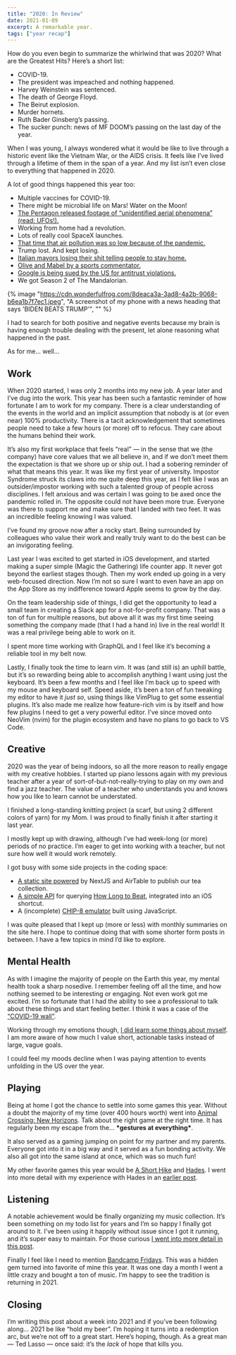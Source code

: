 ```yaml
---
title: "2020: In Review"
date: 2021-01-09
excerpt: A remarkable year.
tags: ["year recap"]
---
```


How do you even begin to summarize the whirlwind that was 2020? What are the Greatest Hits? Here’s a short list:

- COVID-19.
- The president was impeached and nothing happened.
- Harvey Weinstein was sentenced.
- The death of George Floyd.
- The Beirut explosion.
- Murder hornets.
- Ruth Bader Ginsberg’s passing.
- The sucker punch: news of MF DOOM’s passing on the last day of the year.

When I was young, I always wondered what it would be like to live through a historic event like the Vietnam War, or the AIDS crisis. It feels like I’ve lived through a lifetime of them in the span of a year. And my list isn’t even close to everything that happened in 2020.

A lot of good things happened this year too:

- Multiple vaccines for COVID-19.
- There might be microbial life on Mars! Water on the Moon!
- [The Pentagon released footage of “unidentified aerial phenomena” (read: UFOs!).][ufos]
- Working from home had a revolution.
- Lots of really cool SpaceX launches.
- [That time that air pollution was so low because of the pandemic.][pollution]
- Trump lost. And kept losing.
- [Italian mayors losing their shit telling people to stay home.][mayors]
- [Olive and Mabel by a sports commentator.][commentator]
- [Google is being sued by the US for antitrust violations.][antitrust]
- We got Season 2 of The Mandalorian.

{% image "https://cdn.wonderfulfrog.com/8deaca3a-3ad8-4a2b-9068-b6ea1b7f7ec1.jpeg", "A screenshot of my phone with a news heading that says 'BIDEN BEATS TRUMP'", "" %}

I had to search for both positive and negative events because my brain is having enough trouble dealing with the present, let alone reasoning what happened in the past.

As for me... well...

## Work

When 2020 started, I was only 2 months into my new job. A year later and I’ve dug into the work. This year has been such a fantastic reminder of how fortunate I am to work for my company. There is a clear understanding of the events in the world and an implicit assumption that nobody is at (or even near) 100% productivity. There is a tacit acknowledgement that sometimes people need to take a few hours (or more) off to refocus. They care about the humans behind their work.

It’s also my first workplace that feels “real” — in the sense that we (the company) have core values that we all believe in, and if we don’t meet them the expectation is that we shore up or ship out. I had a sobering reminder of what that means this year. It was like my first year of university. Impostor Syndrome struck its claws into me quite deep this year, as I felt like I was an outsider/impostor working with such a talented group of people across disciplines. I felt anxious and was certain I was going to be axed once the pandemic rolled in. The opposite could not have been more true. Everyone was there to support me and make sure that I landed with two feet. It was an incredible feeling knowing I was valued.

I’ve found my groove now after a rocky start. Being surrounded by colleagues who value their work and really truly want to do the best can be an invigorating feeling.

Last year I was excited to get started in iOS development, and started making a super simple (Magic the Gathering) life counter app. It never got beyond the earliest stages though. Then my work ended up going in a very web-focused direction. Now I’m not so sure I want to even have an app on the App Store as my indifference toward Apple seems to grow by the day.

On the team leadership side of things, I did get the opportunity to lead a small team in creating a Slack app for a not-for-profit company. That was a ton of fun for multiple reasons, but above all it was my first time seeing something the company made (that I had a hand in) live in the real world! It was a real privilege being able to work on it.

I spent more time working with GraphQL and I feel like it’s becoming a reliable tool in my belt now.

Lastly, I finally took the time to learn vim. It was (and still is) an uphill battle, but it’s so rewarding being able to accomplish anything I want using just the keyboard. It’s been a few months and I feel like I’m back up to speed with my mouse and keyboard self. Speed aside, it’s been a ton of fun tweaking my editor to have it _just so_, using things like VimPlug to get some essential plugins. It’s also made me realize how feature-rich vim is by itself and how few plugins I need to get a very powerful editor. I’ve since moved onto NeoVim (nvim) for the plugin ecosystem and have no plans to go back to VS Code.

## Creative

2020 was the year of being indoors, so all the more reason to really engage with my creative hobbies. I started up piano lessons again with my previous teacher after a year of sort-of-but-not-really-trying to play on my own and find a jazz teacher. The value of a teacher who understands you and knows how you like to learn cannot be understated.

I finished a long-standing knitting project (a scarf, but using 2 different colors of yarn) for my Mom. I was proud to finally finish it after starting it last year.

I mostly kept up with drawing, although I’ve had week-long (or more) periods of no practice. I’m eager to get into working with a teacher, but not sure how well it would work remotely.

I got busy with some side projects in the coding space:

- [A static site powered][teabase] by NextJS and AirTable to publish our tea collection.
- [A simple API][hltbapi] for querying [How Long to Beat][hltb], integrated into an iOS shortcut.
- A (incomplete) [CHIP-8 emulator][chip8] built using JavaScript.

I was quite pleased that I kept up (more or less) with monthly summaries on the site here. I hope to continue doing that with some shorter form posts in between. I have a few topics in mind I’d like to explore.

## Mental Health

As with I imagine the majority of people on the Earth this year, my mental health took a sharp nosedive. I remember feeling off all the time, and how nothing seemed to be interesting or engaging. Not even work got me excited. I’m so fortunate that I had the ability to see a professional to talk about these things and start feeling better. I think it was a case of the [“COVID-19 wall”][covidwall].

Working through my emotions though, [I did learn some things about myself][octrecently]. I am more aware of how much I value short, actionable tasks instead of large, vague goals.

I could feel my moods decline when I was paying attention to events unfolding in the US over the year.

## Playing

Being at home I got the chance to settle into some games this year. Without a doubt the majority of my time (over 400 hours worth) went into [Animal Crossing: New Horizons][acnh]. Talk about the right game at the right time. It has regularly been my escape from the... **\*gestures at everything\***.

It also served as a gaming jumping on point for my partner and my parents. Everyone got into it in a big way and it served as a fun bonding activity. We also all got into the same island at once, which was so much fun!

My other favorite games this year would be [A Short Hike][ash] and [Hades][hades]. I went into more detail with my experience with Hades in an [earlier post][novrecently].

## Listening

A notable achievement would be finally organizing my music collection. It’s been something on my todo list for years and I’m so happy I finally got around to it. I’ve been using it happily without issue since I got it running, and it’s super easy to maintain. For those curious [I went into more detail in this post][music].

Finally I feel like I need to mention [Bandcamp Fridays][bcf]. This was a hidden gem turned into favorite of mine this year. It was one day a month I went a little crazy and bought a ton of music. I’m happy to see the tradition is returning in 2021.

## Closing

I’m writing this post about a week into 2021 and if you’ve been following along... 2021 be like “hold my beer”. I’m hoping it turns into a redemption arc, but we’re not off to a great start. Here’s hoping, though. As a great man — Ted Lasso — once said: it’s the _lack_ of hope that kills you.

[ufos]: https://www.cnn.com/2020/04/27/politics/pentagon-ufo-videos/index.html
[pollution]: https://www.insider.com/before-after-photos-show-less-air-pollution-during-pandemic-lockdown
[mayors]: https://www.youtube.com/watch?v=KxtGJsnLgSc
[commentator]: https://www.youtube.com/watch?v=vPhpJuraz14
[antitrust]: https://www.washingtonpost.com/technology/2020/12/17/google-search-antitrust-lawsuit/
[teabase]: https://teabase.vercel.app
[hltb]: https://howlongtobeat.com
[hltbapi]: http://hltb-api.vercel.app/
[chip8]: https://github.com/devinwl/chip-8
[covidwall]: https://metro.co.uk/2020/09/23/how-to-push-through-six-month-coronavirus-wall-13309340/
[octrecently]: /posts/recently-10-2020
[acnh]: https://www.animal-crossing.com/new-horizons/
[novrecently]: /posts/recently-11-2020
[hades]: https://www.supergiantgames.com/games/hades/
[ash]: https://ashorthike.com
[music]: /posts/take-the-power-back-music
[bcf]: https://daily.bandcamp.com/features/bandcamp-fridays-2021
